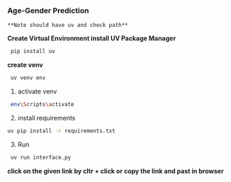 ### Age-Gender Prediction

    **Note should have uv and check path**

**Create Virtual Environment install UV Package Manager**
  ```bash
   pip install uv
  ```
 **create venv**
 
   ```bash
    uv venv env
   ```

1) activate venv

```bash
 env\Scripts\activate
  ```

2) install requirements

```bash 
uv pip install -r requirements.txt
 ```
3) Run

```bash
 uv run interface.py
```

 **click on the given link by cltr + click or copy the link and past in browser**
